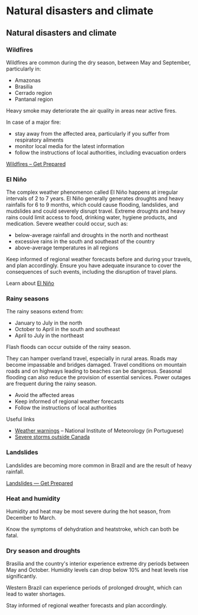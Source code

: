 # Natural disasters and climate

## Natural disasters and climate

### Wildfires

Wildfires are common during the dry season, between May and September, particularly in:

* Amazonas
* Brasilia
* Cerrado region
* Pantanal region

Heavy smoke may deteriorate the air quality in areas near active fires.

In case of a major fire:

* stay away from the affected area, particularly if you suffer from respiratory ailments
* monitor local media for the latest information
* follow the instructions of local authorities, including evacuation orders

[Wildfires – Get Prepared](https://www.getprepared.gc.ca/cnt/hzd/wldfrs-prp-en.aspx)

### El Niño

The complex weather phenomenon called El Niño happens at irregular intervals of 2 to 7 years. El Niño generally generates droughts and heavy rainfalls for 6 to 9 months, which could cause flooding, landslides, and mudslides and could severely disrupt travel. Extreme droughts and heavy rains could limit access to food, drinking water, hygiene products, and medication. Severe weather could occur, such as:

* below-average rainfall and droughts in the north and northeast
* excessive rains in the south and southeast of the country
* above-average temperatures in all regions

Keep informed of regional weather forecasts before and during your travels, and plan accordingly. Ensure you have adequate insurance to cover the consequences of such events, including the disruption of travel plans.

Learn about [El Niño](https://www.canada.ca/en/environment-climate-change/services/weather-general-tools-resources/el-nino.html)

### Rainy seasons

The rainy seasons extend from:

* January to July in the north
* October to April in the south and southeast
* April to July in the northeast

Flash floods can occur outside of the rainy season.

They can hamper overland travel, especially in rural areas. Roads may become impassable and bridges damaged. Travel conditions on mountain roads and on highways leading to beaches can be dangerous. Seasonal flooding can also reduce the provision of essential services. Power outages are frequent during the rainy season.

* Avoid the affected areas
* Keep informed of regional weather forecasts
* Follow the instructions of local authorities

Useful links

* [Weather warnings](https://portal.inmet.gov.br/) – National Institute of Meteorology (in Portuguese)
* [Severe storms outside Canada](https://travel.gc.ca/travelling/health-safety/hurricanes-typhoons-cyclones-monsoons?_ga=2.238562688.1604296173.1718630005-1405742948.1680118138)

### Landslides

Landslides are becoming more common in Brazil and are the result of heavy rainfall.

[Landslides — Get Prepared](https://www.getprepared.gc.ca/cnt/hzd/lndslds-prp-en.aspx)

### Heat and humidity

Humidity and heat may be most severe during the hot season, from December to March.

Know the symptoms of dehydration and heatstroke, which can both be fatal.

### Dry season and droughts

Brasilia and the country's interior experience extreme dry periods between May and October. Humidity levels can drop below 10% and heat levels rise significantly.

Western Brazil can experience periods of prolonged drought, which can lead to water shortages.

Stay informed of regional weather forecasts and plan accordingly.

###